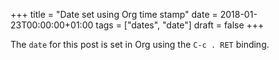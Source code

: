 +++
title = "Date set using Org time stamp"
date = 2018-01-23T00:00:00+01:00
tags = ["dates", "date"]
draft = false
+++

The `date` for this post is set in Org using the `C-c . RET` binding.
